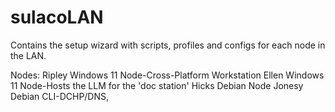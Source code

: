 # sulacoLAN
Contains the setup wizard with scripts, profiles and configs for each node in the LAN.

Nodes:
Ripley Windows 11 Node-Cross-Platform Workstation
Ellen Windows 11 Node-Hosts the LLM for the 'doc station'
Hicks Debian Node
Jonesy Debian CLI-DCHP/DNS, 
